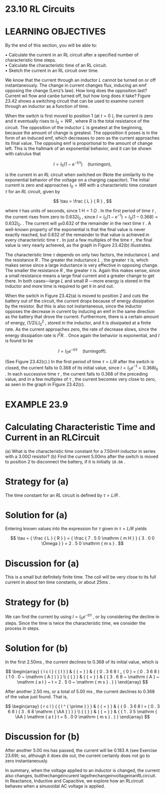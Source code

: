 # 23.10 RL Circuits

# LEARNING OBJECTIVES

By the end of this section, you will be able to:

• Calculate the current in an RL circuit after a specified number of characteristic time steps.   
• Calculate the characteristic time of an RL circuit.   
• Sketch the current in an RL circuit over time.

We know that the current through an inductor $L$ cannot be turned on or off instantaneously. The change in current changes flux, inducing an emf opposing the change (Lenz’s law). How long does the opposition last? Current wil flow and canbe turned off, but how long does it take? Figure 23.42 shows a switching circuit that can be used to examine current through an inductor as a function of time.

When the switch is first moved to position 1 (at $t = 0$ ), the current is zero and it eventually rises to $I _ { 0 } = W R$ , where $R$ is the total resistance of the circuit. The opposition of the inductor $L$ is greatest at the beginning, because the amount of change is greatest. The opposition it poses is in the form of an induced emf, which decreases to zero as the current approaches its final value. The opposing emf is proportional to the amount of change left. This is the hallmark of an exponential behavior, and it can be shown with calculus that

$$
I = I _ { 0 } ( 1 - e ^ { - t / \tau } ) \quad ( \mathrm { t u r n i n g o n } ) ,
$$

is the current in an $R L$ circuit when switched on (Note the similarity to the exponential behavior of the voltage on a charging capacitor). The initial current is zero and approaches $I _ { 0 } = W R$ with a characteristic time constant $\tau$ for an $R L$ circuit, given by

$$
\tau = \frac { L } { R } ,
$$

where $\tau$ has units of seconds, since $1 \ \mathrm { H } = 1 \ \Omega$ . In the first period of time $\tau$ , the current rises from zero to $0 . 6 3 2 I _ { 0 }$ , since $I = I _ { 0 } ( 1 - e ^ { - 1 } ) = I _ { 0 } ( 1 - 0 . 3 6 8 ) = 0 . 6 3 2 I _ { 0 } .$ . The current will $\mathtt { g o } 0 . 6 3 2$ of the remainder in the next time $\tau$ . A well-known property of the exponential is that the final value is never exactly reached, but 0.632 of the remainder to that value is achieved in every characteristic time $\tau$ . In just a few multiples of the time $\tau$ , the final value is very nearly achieved, as the graph in Figure 23.42(b) illustrates.

The characteristic time $\tau$ depends on only two factors, the inductance $L$ and the resistance $R$ . The greater the inductance $L$ , the greater $\tau$ is, which makes sense since a large inductance is very effective in opposing change. The smaller the resistance $R$ , the greater $\tau$ is. Again this makes sense, since a small resistance means a large final current and a greater change to get there. In both cases—large $L$ and small $R$ —more energy is stored in the inductor and more time is required to get it in and out.

When the switch in Figure 23.42(a) is moved to position 2 and cuts the battery out of the circuit, the current drops because of energy dissipation by the resistor. But this is also not instantaneous, since the inductor opposes the decrease in current by inducing an emf in the same direction as the battery that drove the current. Furthermore, there is a certain amount of energy, $( 1 / 2 ) L I _ { 0 } ^ { 2 }$ , stored in the inductor, and it is dissipated at a finite rate. As the current approaches zero, the rate of decrease slows, since the energy dissipation rate is $I ^ { 2 } R .$ . Once again the behavior is exponential, and $I$ is found to be

$$
I = I _ { 0 } e ^ { - t / \tau } \quad ( \mathrm { t u r n i n g o f f } ) .
$$

(See Figure 23.42(c).) In the first period of time $\tau = L / R$ after the switch is closed, the current falls to 0.368 of its initial value, since $I = I _ { 0 } e ^ { - 1 } = 0 . 3 6 8 I _ { 0 }$ . In each successive time $\tau$ , the current falls to 0.368 of the preceding value, and in a few multiples of $\tau$ , the current becomes very close to zero, as seen in the graph in Figure 23.42(c).

# EXAMPLE 23.9

# Calculating Characteristic Time and Current in an RLCircuit

(a) What is the characteristic time constant for a $7 . 5 0 \mathsf { m H }$ inductor in series with a $3 . 0 0 \Omega$ resistor? (b) Find the current $5 . 0 0 \mathrm { m s }$ after the switch is moved to position 2 to disconnect the battery, if it is initially $\mathtt { 1 0 . 0 A }$ .

# Strategy for (a)

The time constant for an $R L$ circuit is defined by $\tau = L / R$ .

# Solution for (a)

Entering known values into the expression for $\tau$ given in $\tau = L / R$ yields

$$
\tau = { \frac { L } { R } } = { \frac { 7 . 5 0 \mathrm { m H } } { 3 . 0 0 \Omega } } = 2 . 5 0 \mathrm { m s } .
$$

# Discussion for (a)

This is a small but definitely finite time. The coil will be very close to its full current in about ten time constants, or about $2 5 { \mathsf { m s } }$ .

# Strategy for (b)

We can find the current by using $I = I _ { 0 } e ^ { - t / \tau }$ , or by considering the decline in steps. Since the time is twice the characteristic time, we consider the process in steps.

# Solution for (b)

In the first $2 . 5 0 \mathrm { m s }$ , the current declines to 0.368 of its initial value, which is

$$
\begin{array} { l c l } { { I } } & { { = } } & { { 0 . 3 6 8 I _ { 0 } = ( 0 . 3 6 8 ) ( 1 0 . 0 ~ \mathrm { A } ) } } \\ { { } } & { { = } } & { { 3 . 6 8 ~ \mathrm { A } ~ \mathrm { a t } ~ t = 2 . 5 0 ~ \mathrm { m s } . } } \end{array}
$$

After another 2.50 ms, or a total of $5 . 0 0 ~ \mathrm { m s }$ , the current declines to 0.368 of the value just found. That is,

$$
\begin{array} { r c l } { { I ^ { \prime } } } & { { = } } & { { 0 . 3 6 8 I = ( 0 . 3 6 8 ) ( 3 . 6 8 \mathrm { \AA } ) } } \\ { { } } & { { = } } & { { 1 . 3 5 \mathrm { \AA } \mathrm { a t } t = 5 . 0 0 \mathrm { m s } . } } \end{array}
$$

# Discussion for (b)

After another 5.00 ms has passed, the current will be 0.183 A (see Exercise 23.69); so, although it does die out, the current certainly does not go to zero instantaneously.

In summary, when the voltage applied to an inductor is changed, the current also changes, butthechangeincurent lagsthechangeinvoltageinanRLcircuit. In Reactance, Inductive and Capacitive, we explore how an RLcircuit behaves when a sinusoidal AC voltage is applied.
